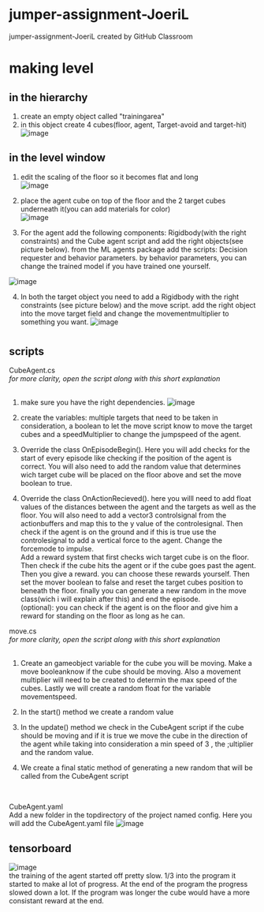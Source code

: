 # jumper-assignment-JoeriL
jumper-assignment-JoeriL created by GitHub Classroom

# making level
## in the hierarchy
1. create an empty object called "trainingarea"
2. in this object create 4 cubes(floor, agent, Target-avoid and target-hit)<br />
![image](https://user-images.githubusercontent.com/65231997/233496155-92d9772b-50d2-4714-8d4b-336dc43a8249.png)

## in the level window
1. edit the scaling of the floor so it becomes flat and long<br />
![image](https://user-images.githubusercontent.com/65231997/233496041-5bb234c1-4477-43f5-a76c-ea6ebeab894d.png)


2. place the agent cube on top of the floor and the 2 target cubes underneath it(you can add materials for color)<br />
![image](https://user-images.githubusercontent.com/65231997/233496512-5a3267fd-aaee-4380-9ff5-54070924056a.png)

3. For the agent add the following components: Rigidbody(with the right constraints) and the Cube agent script and add the right objects(see picture below).
from the ML agents package add the scripts: Decision requester and behavior parameters. by behavior parameters, you can change the trained model if you have trained one yourself. 

![image](https://user-images.githubusercontent.com/65231997/233496996-b561f031-859c-47fb-a271-d6b94a296a50.png)<br />

4. In both the target object you need to add a Rigidbody with the right constraints (see picture below) and the move script. add the right object into the move target field and change the movementmultiplier to something you want.
![image](https://user-images.githubusercontent.com/65231997/233498096-82ddb4eb-4fc9-4a47-bcef-8c6993d47e03.png)

#
## scripts
CubeAgent.cs<br />
*for more clarity, open the script along with this short explanation*<br />
<br />
1. make sure you have the right dependencies.
![image](https://user-images.githubusercontent.com/65231997/233500890-ead1b38a-1ea1-4145-a02f-e984f0ccb29f.png)

2. create the variables: multiple targets that need to be taken in consideration, a boolean to let the move script know to move the target cubes and a speedMultiplier to change the jumpspeed of the agent.

3. Override the class OnEpisodeBegin(). Here you will add checks for the start of every episode like checking if the position of the agent is correct. You will also need to add the random value that determines wich target cube will be placed on the floor above and set the move boolean to true.

4. Override the class OnActionRecieved(). here you willl need to add float values of the distances between the agent and the targets as well as the floor. You will also need to add a vector3 controlsignal from the actionbuffers and map this to the y value of the controlesignal. Then check if the agent is on the ground and if this is true use the controlesignal to add a vertical force to the agent. Change the forcemode to impulse.<br /> Add a reward system that first checks wich target cube is on the floor. Then check if the cube hits the agent or if the cube goes past the agent. Then you give a reward. you can choose these rewards yourself. Then set the mover boolean to false and reset the target cubes position to beneath the floor. finally you can generate a new random in the move class(wich i will explain after this) and end the episode.<br />
(optional): you can check if the agent is on the floor and give him a reward for standing on the floor as long as he can.<br />

move.cs<br />
*for more clarity, open the script along with this short explanation*<br />
<br />
1. Create an gameobject variable for the cube you will be moving. Make a move booleanknow if the cube should be moving. Also a movement multiplier will need to be created to determin the max speed of the cubes. Lastly we will create a random float for the variable movementspeed.

2. In the start() method we create a random value

3. In the update() method we check in the CubeAgent script if the cube should be moving and if it is true we move the cube in the direction of the agent while taking into consideration a min speed of 3 , the ;ultiplier and the random value.

4. We create a final static method of generating a new random that will be called from the CubeAgent script
<br />

CubeAgent.yaml<br />
Add a new folder in the topdirectory of the project named config. Here you will add the CubeAgent.yaml file
![image](https://user-images.githubusercontent.com/65231997/233503596-550601f0-fa6d-48e2-9939-600021b1bb4f.png)
<br />
## tensorboard
![image](https://user-images.githubusercontent.com/65231997/233494697-aab0b962-4b1b-4060-a6b0-317ef7a3b5d4.png)
<br />
the training of the agent started off pretty slow. 1/3 into the program it started to make al lot of progress. At the end of the program the progress slowed down a lot. If the program was longer the cube would have a more consistant reward at the end.

